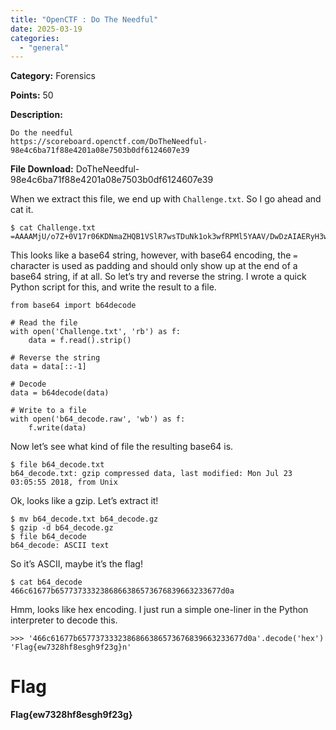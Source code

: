 ```yaml
---
title: "OpenCTF : Do The Needful"
date: 2025-03-19
categories: 
  - "general"
---
```


**Category:** Forensics

**Points:** 50

**Description:**

```
Do the needful
https://scoreboard.openctf.com/DoTheNeedful-98e4c6ba71f88e4201a08e7503b0df6124607e39
```

**File Download:** DoTheNeedful-98e4c6ba71f88e4201a08e7503b0df6124607e39

When we extract this file, we end up with `Challenge.txt`. So I go ahead and cat it.

```
$ cat Challenge.txt 
=AAAAMjU/o7Z+0V17r06KDNmaZHQB1VSlR7wsTDuNk1ok3wfRPMl5YAAV/DwDzAIAERyH3wAAsVVGNBAIs4H
```

This looks like a base64 string, however, with base64 encoding, the `=` character is used as padding and should only show up at the end of a base64 string, if at all. So let’s try and reverse the string. I wrote a quick Python script for this, and write the result to a file.

```
from base64 import b64decode

# Read the file
with open('Challenge.txt', 'rb') as f:
    data = f.read().strip()

# Reverse the string
data = data[::-1]

# Decode
data = b64decode(data)

# Write to a file
with open('b64_decode.raw', 'wb') as f:
    f.write(data)
```

Now let’s see what kind of file the resulting base64 is.

```
$ file b64_decode.txt 
b64_decode.txt: gzip compressed data, last modified: Mon Jul 23 03:05:55 2018, from Unix
```

Ok, looks like a gzip. Let’s extract it!

```
$ mv b64_decode.txt b64_decode.gz
$ gzip -d b64_decode.gz
$ file b64_decode 
b64_decode: ASCII text
```

So it’s ASCII, maybe it’s the flag!

```
$ cat b64_decode 
466c61677b6577373332386866386573676839663233677d0a
```

Hmm, looks like hex encoding. I just run a simple one-liner in the Python interpreter to decode this.

```
>>> '466c61677b6577373332386866386573676839663233677d0a'.decode('hex')
'Flag{ew7328hf8esgh9f23g}n'
```

# Flag

**Flag{ew7328hf8esgh9f23g}**
